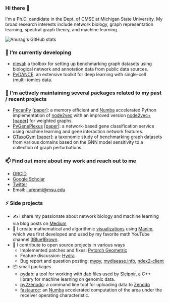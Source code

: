 ### Hi there 👋

<!--
**RemyLau/remylau** is a ✨ _special_ ✨ repository because its `README.md` (this file) appears on your GitHub profile.

Here are some ideas to get you started:

- 🔭 I’m currently working on ...
- 🌱 I’m currently learning ...
- 👯 I’m looking to collaborate on ...
- 🤔 I’m looking for help with ...
- 💬 Ask me about ...
- 📫 How to reach me: ...
- 😄 Pronouns: ...
- ⚡ Fun fact: ...
-->

I'm a Ph.D. candidate in the Dept. of CMSE at Michigan State University.
My broad research interests include network biology, graph representation learning, spectral graph theory, and machine learning.

![Anurag's GitHub stats](https://github-readme-stats.vercel.app/api?username=remylau&theme=tokyonight&show_icons=true)

### 🔭 I’m currently developing
- [nleval](https://github.com/krishnanlab/NetworkLearningEval): a toolbox for setting up benchmarking graph datasets using biological network and annotation data from public data sources.
- [PyDANCE](https://github.com/OmicsML/dance): an extensive toolkit for deep learning with single-cell (multi-)omics data.

### 🧰 I'm actively maintaining several packages related to my past / recent projects
- [PecanPy](https://github.com/krishnanlab/PecanPy) [[paper](https://academic.oup.com/bioinformatics/article/37/19/3377/6184859)]: a memory efficient and [Numba](https://github.com/numba/numba) accelerated Python implementation of [node2vec](https://snap.stanford.edu/node2vec/) with an improved version [node2vec+](https://github.com/krishnanlab/node2vecplus_benchmarks) [[paper](https://www.biorxiv.org/content/10.1101/2022.08.14.503926v1.abstract)] for weighted graphs. 
- [PyGenePlexus](https://github.com/krishnanlab/PyGenePlexus) [[paper](https://academic.oup.com/bioinformatics/article/36/11/3457/5780279)]: a network-based gene classification service using machine learning and gene interaction network features.
- [GTaxoGym](https://github.com/G-Taxonomy-Workgroup/GTaxoGym) [[paper](https://arxiv.org/abs/2206.07729)]: a taxonomic study of benchmarking graph datasets from various domains based on the GNN model sensitivity to a collection of graph perturbations.

### 📫 Find out more about my work and reach out to me
- [ORCID](https://orcid.org/0000-0002-6025-6492)
- [Google Scholar](https://scholar.google.com/citations?user=by5L-BcAAAAJ)
- [Twitter](https://twitter.com/RemyLau3)
- Email: liurenmi@msu.edu

### ⚡ Side projects
- ✍️ I share my passionate about network biology and machine learning via blog posts on [Medium](https://remylau961.medium.com/)
- 👀 I create mathematical and algorithmic [visualizations](https://github.com/RemyLau/visualizations) using [Manim](https://github.com/ManimCommunity/manim), which was first developed and used by my favorite math YouTube channel [3Blue1Brown](https://www.3blue1brown.com/).
- 🤗 I contribute to open source projects in various ways
  - Implemented patches and fixes: [Pytorch Geometric](https://github.com/pyg-team/pytorch_geometric)
  - Feature discussion: [Hydra](https://github.com/facebookresearch/hydra)
  - Bug report and question posting: [mypy](https://github.com/python/mypy), [mydisease.info](https://github.com/biothings/mydisease.info), [ndex2-client](https://github.com/ndexbio/ndex2-client)
- 📦 small packages
  - [pydab](https://github.com/krishnanlab/pydab): a tool for working with [dab](https://functionlab.github.io/sleipnir-docs/Dat2Dab.html) files used by [Sleipnir](https://functionlab.github.io/sleipnir-docs/), a C++ library for machine learning on genomic data.
  - [py2zenodo](https://github.com/RemyLau/py2zenodo): a command line tool for uploading data to [Zenodo](https://zenodo.org/)
  - [fastauroc](https://github.com/RemyLau/fastauc): an [Numba](https://github.com/numba/numba) accelerated computation of the area under the receiver operating characteristic.
